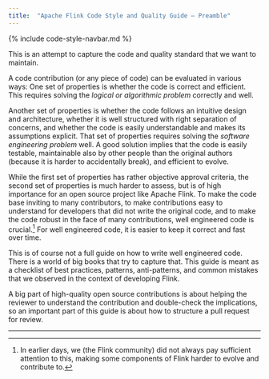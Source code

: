 ```yaml
---
title:  "Apache Flink Code Style and Quality Guide — Preamble"
---
```


{% include code-style-navbar.md %}


This is an attempt to capture the code and quality standard that we want to maintain.

A code contribution (or any piece of code) can be evaluated in various ways: One set of properties is whether the code is correct and efficient. This requires solving the _logical or algorithmic problem_ correctly and well.

Another set of properties is whether the code follows an intuitive design and architecture, whether it is well structured with right separation of concerns, and whether the code is easily understandable and makes its assumptions explicit. That set of properties requires solving the _software engineering problem_ well. A good solution implies that the code is easily testable, maintainable also by other people than the original authors (because it is harder to accidentally break), and efficient to evolve.

While the first set of properties has rather objective approval criteria, the second set of properties is much harder to assess, but is of high importance for an open source project like Apache Flink. To make the code base inviting to many contributors, to make contributions easy to understand for developers that did not write the original code, and to make the code robust in the face of many contributions, well engineered code is crucial.[^1] For well engineered code, it is easier to keep it correct and fast over time.


This is of course not a full guide on how to write well engineered code. There is a world of big books that try to capture that. This guide is meant as a checklist of best practices, patterns, anti-patterns, and common mistakes that we observed in the context of developing Flink.

A big part of high-quality open source contributions is about helping the reviewer to understand the contribution and double-check the implications, so an important part of this guide is about how to structure a pull request for review.


<hr>

[^1]:
     In earlier days, we (the Flink community) did not always pay sufficient attention to this, making some components of Flink harder to evolve and contribute to.

